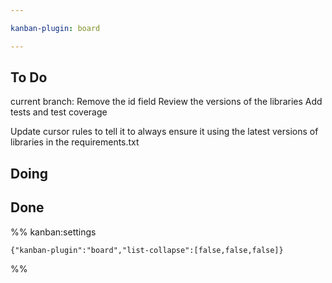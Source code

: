 ```yaml
---

kanban-plugin: board

---
```


## To Do

current branch:
	Remove the id field
	Review the versions of the libraries
	Add tests and test coverage

Update cursor rules to tell it to always ensure it using the latest versions of libraries in the requirements.txt

## Doing



## Done





%% kanban:settings
```
{"kanban-plugin":"board","list-collapse":[false,false,false]}
```
%%